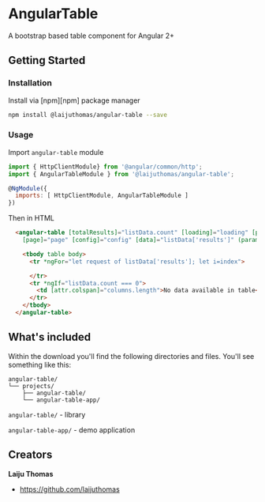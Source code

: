 

# AngularTable
A bootstrap based table component for Angular 2+

## Getting Started

### Installation

Install via [npm][npm] package manager 

```bash
npm install @laijuthomas/angular-table --save
```

### Usage

Import `angular-table` module

```js
import { HttpClientModule} from '@angular/common/http';
import { AngularTableModule } from '@laijuthomas/angular-table';

@NgModule({
  imports: [ HttpClientModule, AngularTableModule ]
})
```

Then in HTML

```html
  <angular-table [totalResults]="listData.count" [loading]="loading" [params]="params" [columns]="columns"
    [page]="page" [config]="config" [data]="listData['results']" (paramsChanged)="onParamsChange($event)">

    <tbody table body>
      <tr *ngFor="let request of listData['results']; let i=index">

      </tr>
      <tr *ngIf="listData.count === 0">
        <td [attr.colspan]="columns.length">No data available in table</td>
      </tr>
    </tbody>
  </angular-table>
```

## What's included

Within the download you'll find the following directories and files. You'll see something like this:

```
angular-table/
└── projects/
    ├── angular-table/
    └── angular-table-app/
```
`angular-table/` - library

`angular-table-app/` - demo application

## Creators

**Laiju Thomas**

* <https://github.com/laijuthomas>